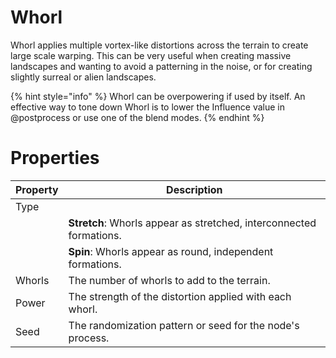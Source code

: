 # Whorl



Whorl applies multiple vortex-like distortions across the terrain to create large scale warping. This can be very useful when creating massive landscapes and wanting to avoid a patterning in the noise, or for creating slightly surreal or alien landscapes.

{% hint style="info" %} 
Whorl can be overpowering if used by itself. An effective way to tone down Whorl is to lower the Influence value in @postprocess or use one of the blend modes.
{% endhint %}





# Properties


| Property | Description| 
| -------- | -----------|
| Type |  |
| | **Stretch**: Whorls appear as stretched, interconnected formations. |
| | **Spin**: Whorls appear as round, independent formations. |
| Whorls | The number of whorls to add to the terrain. |
| Power | The strength of the distortion applied with each whorl. |
| Seed | The randomization pattern or seed for the node's process. |





